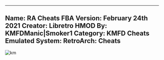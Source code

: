 -----------------------
Name: RA Cheats FBA
Version: February 24th 2021
Creator: Libretro
HMOD By: KMFDManic|Smoker1
Category: KMFD Cheats
Emulated System: RetroArch: Cheats
-----------------------
![km](https://i.imgur.com/sW8OJvB.png)
